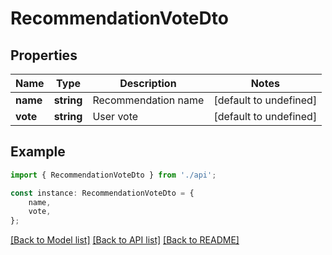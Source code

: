 # RecommendationVoteDto


## Properties

Name | Type | Description | Notes
------------ | ------------- | ------------- | -------------
**name** | **string** | Recommendation name | [default to undefined]
**vote** | **string** | User vote | [default to undefined]

## Example

```typescript
import { RecommendationVoteDto } from './api';

const instance: RecommendationVoteDto = {
    name,
    vote,
};
```

[[Back to Model list]](../README.md#documentation-for-models) [[Back to API list]](../README.md#documentation-for-api-endpoints) [[Back to README]](../README.md)
